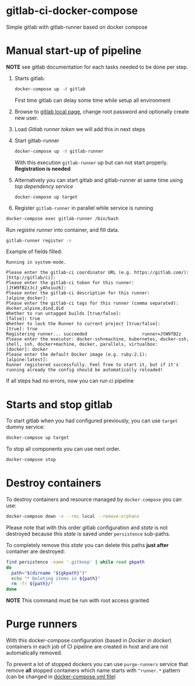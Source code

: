 # gitlab-ci-docker-compose
Simple gitlab with gitlab-runner based on docker compose

# Manual start-up of pipeline

**NOTE** see gitlab documentation for each tasks needed to be done per step.

1. Starts gitlab.

   ```bash
   docker-compose up -d gitlab
   ```

   First time gitlab can delay some time while setup all environment

1. Browse to [gitlab local page](http://localhost:9080), change root password
   and optionally create new user.

1. Load _Gitlab runner token_ we will add this in next steps

1. Start gitlab-runner

   ```bash
   docker-compose up -d gitlab-runner
   ```

   With this execution `gitlab-runner` up but can not start properly.
   **Registration is needed**

1. Alternatively you can start gitlab and gitlab-runner at same time using _top
   dependency service_

   ```
   docker-compose up target
   ```

1. Register `gitlab-runner` in parallel while service is running

  ```bash
  docker-compose exec gitlab-runner /bin/bash
  ```

  Run _registre runner_ into container, and fill data.

  ```bash
  gitlab-runner register -n
  ```

  Example of fields filled:

  ```
  Running in system-mode.

  Please enter the gitlab-ci coordinator URL (e.g. https://gitlab.com/):
  [http://gitlab/ci]:
  Please enter the gitlab-ci token for this runner:
  [JtW9fB2zJcJ_yAhxiuz6]:
  Please enter the gitlab-ci description for this runner:
  [alpine_docker]:
  Please enter the gitlab-ci tags for this runner (comma separated):
  docker,alpine,dind,did
  Whether to run untagged builds [true/false]:
  [false]: true
  Whether to lock the Runner to current project [true/false]:
  [true]: true
  Registering runner... succeeded                     runner=JtW9fB2z
  Please enter the executor: docker-ssh+machine, kubernetes, docker-ssh, shell, ssh, docker+machine, docker, parallels, virtualbox:
  [docker]: docker
  Please enter the default Docker image (e.g. ruby:2.1):
  [alpine:latest]:
  Runner registered successfully. Feel free to start it, but if it's running already the config should be automatically reloaded!
  ```

If all steps had no errors, now you can run ci pipeline

# Starts and stop gitlab

To start gitlab when you had configured previously, you can use `target` dummy service:

```bash
docker-compose up target
```

To stop all components you can use next order.

```bash
docker-compose stop
```

# Destroy containers

To destroy containers and resource managed by `docker-compose` you can use:

```bash
docker-compose down -v --rmi local --remove-orphans
```

Please note that with this order gitlab configuration and _state_ is not
destroyed because this _state_ is saved under `persistence` sub-paths.

To completely remove this _state_ you can delete this paths **just after**
container are destroyed:

```bash
find persistence -name '.gitkeep' | while read gkpath
do
  path="$(dirname "${gkpath}")"
  echo "* Deleting items in ${path}"
  rm -fr ${path}/*
done
```

**NOTE** This command must be run with root access granted

# Purge runners

With this docker-compose configuration (based in _Docker in docker_) containers
in each job of CI pipeline are created in host and are not automatically
removed.

To prevent a lot of stopped dockers you can use `purge-runners` service that
remove **all** stopped containers which name starts with `^runner.*` pattern
(can be changed in [docker-compose.yml file](./docker-compose.yaml))
